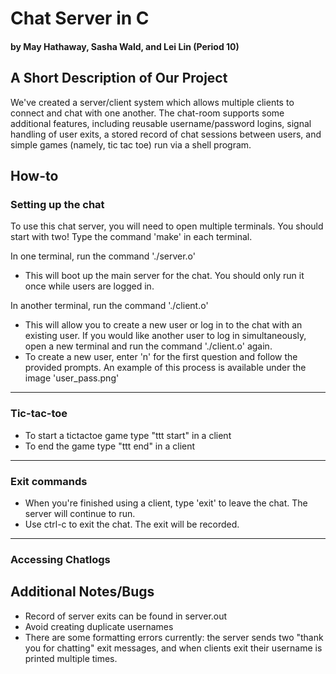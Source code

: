 # Chat Server in C
#### by May Hathaway, Sasha Wald, and Lei Lin (Period 10)

## A Short Description of Our Project
We've created a server/client system which allows multiple clients to connect and chat with one another. The chat-room supports some additional features, including reusable username/password logins, signal handling of user exits, a stored record of chat sessions between users, and simple games (namely, tic tac toe) run via a shell program.
## How-to
### Setting up the chat
To use this chat server, you will need to open multiple terminals. You should start with two!
Type the command 'make' in each terminal.

In one terminal, run the command './server.o'
- This will boot up the main server for the chat. You should only run it once while users are logged in.

In another terminal, run the command './client.o'
- This will allow you to create a new user or log in to the chat with an existing user. If you would like another user to log in simultaneously, open a new terminal and run the command './client.o' again.
- To create a new user, enter 'n' for the first question and follow the provided prompts. An example of this process is available under the image 'user_pass.png'
---
### Tic-tac-toe
- To start a tictactoe game type "ttt start" in a client
- To end the game type "ttt end" in a client
---
### Exit commands
- When you're finished using a client, type 'exit' to leave the chat. The  server will continue to run.
- Use ctrl-c to exit the chat. The exit will be recorded.
---
### Accessing Chatlogs


## Additional Notes/Bugs
- Record of server exits can be found in server.out
- Avoid creating duplicate usernames
- There are some formatting errors currently: the server sends two "thank you for chatting" exit messages, and when clients exit their username is printed multiple times.
